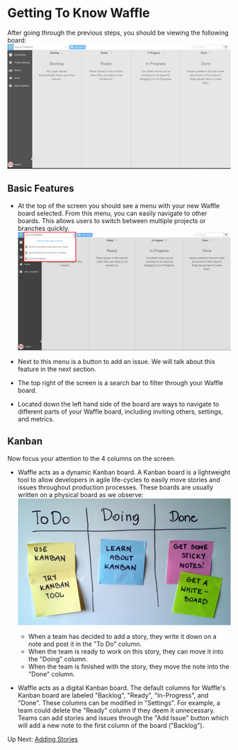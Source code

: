 # Getting To Know Waffle

After going through the previous steps, you should be viewing the following board:
![Waffle Board](/images/w_board.png?raw=true "Waffle Board")

## Basic Features
- At the top of the screen you should see a menu with your new Waffle board selected. From this menu, you can easily navigate to other boards. This allows users to switch between multiple projects or branches quickly.
![Navigate Boards](/images/w_view_boards.png?raw=true "Navigate Boards")

- Next to this menu is a button to add an issue. We will talk about this feature in the next section. 

- The top right of the screen is a search bar to filter through your Waffle board.

- Located down the left hand side of the board are ways to navigate to different parts of your Waffle board, including inviting others, settings, and metrics.

## Kanban
Now focus your attention to the 4 columns on the screen. 
- Waffle acts as a dynamic Kanban board. A Kanban board is a lightweight tool to allow developers in agile life-cycles to easily move stories and issues throughout production processes. These boards are usually written on a physical board as we observe:
![Typical Kanban Board](/images/kanban_board.jpg?raw=true "Typical Kanban Board")
	- When a team has decided to add a story, they write it down on a note and post it in the "To Do" column.
	- When the team is ready to work on this story, they can move it into the "Doing" column.
	- When the team is finished with the story, they move the note into the "Done" column.

- Waffle acts as a digital Kanban board. The default columns for Waffle's Kanban board are labeled "Backlog", "Ready", "In-Progress", and "Done". These columns can be modified in "Settings". For example, a team could delete the "Ready" column if they deem it unnecessary. Teams can add stories and issues through the "Add Issue" button which will add a new note to the first column of the board ("Backlog").

Up Next: [Adding Stories](https://github.com/rpcrimi/WaffleIO/blob/master/markdown/adding_stories.md)